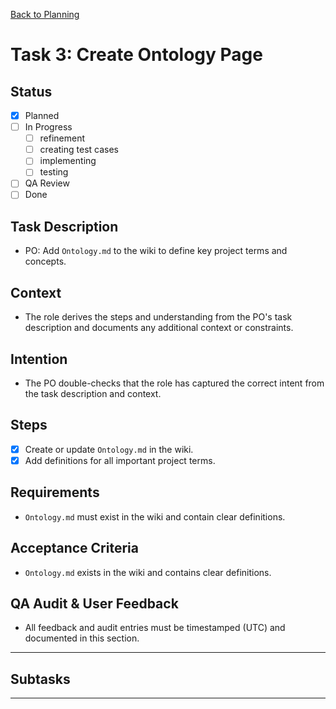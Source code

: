 
[Back to Planning](../planning.md)

# Task 3: Create Ontology Page

## Status
- [x] Planned
- [ ] In Progress
  - [ ] refinement
  - [ ] creating test cases
  - [ ] implementing
  - [ ] testing
- [ ] QA Review
- [ ] Done

## Task Description
- PO: Add `Ontology.md` to the wiki to define key project terms and concepts.

## Context
- The role derives the steps and understanding from the PO's task description and documents any additional context or constraints.

## Intention
- The PO double-checks that the role has captured the correct intent from the task description and context.

## Steps
- [x] Create or update `Ontology.md` in the wiki.
- [x] Add definitions for all important project terms.

## Requirements
- `Ontology.md` must exist in the wiki and contain clear definitions.

## Acceptance Criteria
- `Ontology.md` exists in the wiki and contains clear definitions.

## QA Audit & User Feedback
- All feedback and audit entries must be timestamped (UTC) and documented in this section.

---
## Subtasks

---
